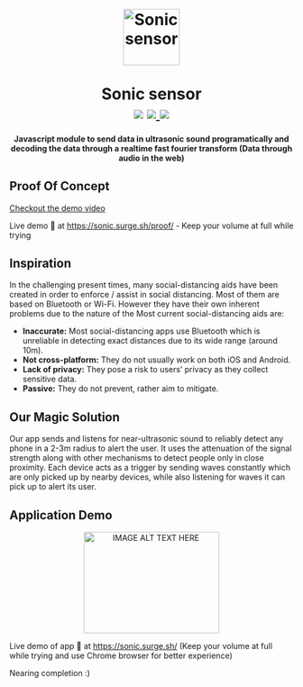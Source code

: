 <h1 align="center">
  <br>
  <img src="https://image.flaticon.com/icons/svg/880/880910.svg" alt="Sonic sensor" width="100">
  <br>
  <br>
  <span>Sonic sensor</span>
  <br>
  <img src="https://img.shields.io/npm/l/stegcloak?style=plastic" />
  <a href="https://www.npmjs.com/package/stegcloak"> <img src="https://img.shields.io/npm/v/stegcloak?style=plastic" /> </a>
  <img src="https://img.shields.io/badge/code_style-standard-brightgreen.svg" />
  <br>
</h1>
<h4 align="center">Javascript module to send data in ultrasonic sound programatically and decoding the data through a realtime fast fourier transform (Data through audio in the web)
</h4>

## Proof Of Concept

<a href='https://res.cloudinary.com/dqmbs2chk/video/upload/v1598886336/demo_obb9eg.mp4'> Checkout the demo video</a>

Live demo 🚀 at https://sonic.surge.sh/proof/ - Keep your volume at full while trying

## Inspiration
In the challenging present times, many social-distancing aids have been created in order to enforce / assist in social distancing. Most of them are based on Bluetooth or Wi-Fi. However they have their own inherent problems due to the nature of the 
Most current social-distancing aids are: 
* **Inaccurate:** Most social-distancing apps use Bluetooth which is unreliable in detecting exact distances due to its wide range (around 10m). 
* **Not cross-platform:** They do not usually work on both iOS and Android. 
* **Lack of privacy:** They pose a risk to users’ privacy as they collect sensitive data. 
* **Passive:** They do not prevent, rather aim to mitigate.

## Our Magic Solution

Our app sends and listens for near-ultrasonic sound to reliably detect any phone in a 2-3m radius to alert the user. It uses the attenuation of the signal strength along with other mechanisms to detect people only in close proximity. Each device acts as a trigger by sending waves constantly which are only picked up by nearby devices, while also listening for waves it can pick up to alert its user.

## Application Demo

<div align="center" >
<a href="https://vimeo.com/450794816" target="_blank"><img src="https://img.youtube.com/vi/p4S_WvLqK7Y/3.jpg"
alt="IMAGE ALT TEXT HERE" width="240" height="180" /></a>
</div>

Live demo of app 🚀 at https://sonic.surge.sh/  (Keep your volume at full while trying and use Chrome browser for better experience)

Nearing completion :)
